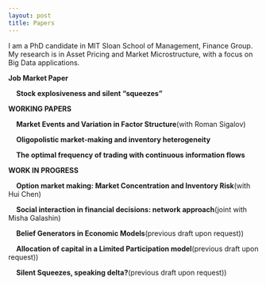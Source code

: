 ```yaml
---
layout: post
title: Papers
---
```



I am a PhD candidate in MIT Sloan School of Management, Finance Group. My research is in Asset Pricing and Market Microstructure, with a focus on Big Data applications. 

<b>Job Market Paper</b>

<span style="padding-left:1rem"><b>Stock explosiveness and silent “squeezes”</b></span>



<b>WORKING PAPERS</b>


<span style="padding-left:1rem"><b>Market Events and Variation in Factor Structure</b></span>(with Roman Sigalov)


<span style="padding-left:1rem"><b>Oligopolistic market-making and inventory heterogeneity</b></span>

<span style="padding-left:1rem"><b>The optimal frequency of trading with continuous information flows</b></span>


<b>WORK IN PROGRESS</b>

<span style="padding-left:1rem"><b>Option market making: Market Concentration and Inventory Risk</b></span>(with Hui Chen)


<span style="padding-left:1rem"><b>Social interaction in financial decisions: network approach</b></span>(joint with Misha Galashin)

<span style="padding-left:1rem"><b>Belief Generators in Economic Models</b></span>(previous draft upon request))

<span style="padding-left:1rem"><b>Allocation of capital in a Limited Participation model</b></span>(previous draft upon request))

<span style="padding-left:1rem"><b>Silent Squeezes, speaking delta?</b></span>(previous draft upon request))


